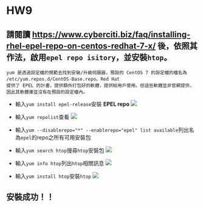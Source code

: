 # HW9

## 請閱讀 https://www.cyberciti.biz/faq/installing-rhel-epel-repo-on-centos-redhat-7-x/ 後，依照其作法，啟用`epel repo isitory`，並安裝`htop`。
    yum 是透過設定檔的規範去找到安裝/升級伺服器，預設的 CentOS 7 的設定檔的檔名為 /etc/yum.repos.d/CentOS-Base.repo。Red Hat 
    提供了 EPEL 的計畫，提供額外打包好的軟體，提供給用戶使用。但這些軟體並非官網提供， 因此其軟體庫並沒有在預設的設定檔內。

+ 輸入`yum install epel-release`安裝 <b>EPEL repo</b>
![](https://i.imgur.com/7uCNcoU.png)

+ 輸入`yum repolist`查看
![](https://i.imgur.com/WHe7FXU.png)

+ 輸入`yum --disablerepo="*" --enablerepo="epel" list available`列出名為`epel`的repo之所有可用安裝包

+ 輸入`yum search htop`搜尋`htop`安裝包
![](https://i.imgur.com/bI8kN4d.png)

+ 輸入`yum info htop`列出`htop`相關訊息
![](https://i.imgur.com/ZE1psap.png)

+ 輸入`yum install htop`安裝`htop`
![](https://i.imgur.com/fpMSnVh.png)

## <b>安裝成功！！</b>

